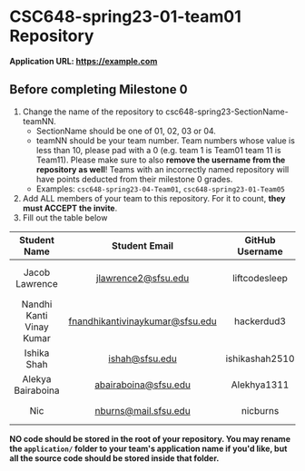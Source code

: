 # CSC648-spring23-01-team01 Repository

**Application URL: <https://example.com>**

## Before completing Milestone 0

1. Change the name of the repository to csc648-spring23-SectionName-teamNN.
   - SectionName should be one of 01, 02, 03 or 04.
   - teamNN should be your team number. Team numbers whose value is less than
     10, please pad with a 0 (e.g. team 1 is Team01 team 11 is Team11). Please
     make sure to also **remove the username from the repository as well**!
     Teams with an incorrectly named repository will have points deducted from
     their milestone 0 grades.
   - Examples: `csc648-spring23-04-Team01`, `csc648-spring23-01-Team05`
2. Add ALL members of your team to this repository. For it to count, **they must
   ACCEPT the invite**.
3. Fill out the table below

|       Student Name       |          Student Email          | GitHub Username |    Student's role     |
| :----------------------: | :-----------------------------: | :-------------: | :-------------------: |
|      Jacob Lawrence      |       jlawrence2@sfsu.edu       |  liftcodesleep  | GitHub & Scrum master |
| Nandhi Kanti Vinay Kumar | fnandhikantivinaykumar@sfsu.edu |   hackerdud3    |       Team Lead       |
|       Ishika Shah        |         ishah@sfsu.edu          | ishikashah2510  |     Backend Lead      |
|    Alekya Bairaboina     |      abairaboina@sfsu.edu       |   Alekhya1311   |  Front End Developer  |
|           Nic            |      nburns@mail.sfsu.edu       |    nicburns     |     Product Owner     |

**NO code should be stored in the root of your repository. You may rename the
`application/` folder to your team's application name if you'd like, but all the
source code should be stored inside that folder.**
